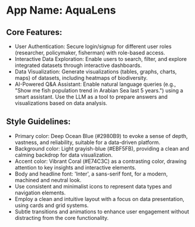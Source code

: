 # **App Name**: AquaLens

## Core Features:

- User Authentication: Secure login/signup for different user roles (researcher, policymaker, fisherman) with role-based access.
- Interactive Data Exploration: Enable users to search, filter, and explore integrated datasets through interactive dashboards.
- Data Visualization: Generate visualizations (tables, graphs, charts, maps) of datasets, including heatmaps of biodiversity.
- AI-Powered Q&A Assistant: Enable natural language queries (e.g., "Show me fish population trend in Arabian Sea last 5 years.") using a smart assistant. Use the LLM as a tool to prepare answers and visualizations based on data analysis.

## Style Guidelines:

- Primary color: Deep Ocean Blue (#2980B9) to evoke a sense of depth, vastness, and reliability, suitable for a data-driven platform.
- Background color: Light grayish-blue (#EBF5FB), providing a clean and calming backdrop for data visualization.
- Accent color: Vibrant Coral (#E74C3C) as a contrasting color, drawing attention to key insights and interactive elements.
- Body and headline font: 'Inter', a sans-serif font, for a modern, machined and neutral look.
- Use consistent and minimalist icons to represent data types and navigation elements.
- Employ a clean and intuitive layout with a focus on data presentation, using cards and grid systems.
- Subtle transitions and animations to enhance user engagement without distracting from the core functionality.